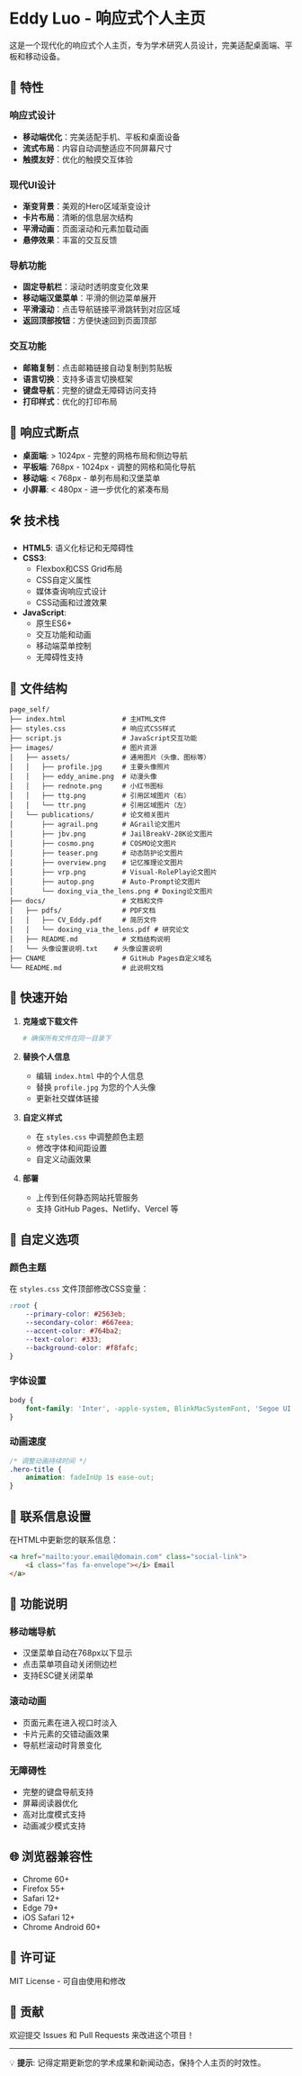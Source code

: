 # Eddy Luo - 响应式个人主页

这是一个现代化的响应式个人主页，专为学术研究人员设计，完美适配桌面端、平板和移动设备。

## 🌟 特性

### 响应式设计
- **移动端优化**：完美适配手机、平板和桌面设备
- **流式布局**：内容自动调整适应不同屏幕尺寸
- **触摸友好**：优化的触摸交互体验

### 现代UI设计
- **渐变背景**：美观的Hero区域渐变设计
- **卡片布局**：清晰的信息层次结构
- **平滑动画**：页面滚动和元素加载动画
- **悬停效果**：丰富的交互反馈

### 导航功能
- **固定导航栏**：滚动时透明度变化效果
- **移动端汉堡菜单**：平滑的侧边菜单展开
- **平滑滚动**：点击导航链接平滑跳转到对应区域
- **返回顶部按钮**：方便快速回到页面顶部

### 交互功能
- **邮箱复制**：点击邮箱链接自动复制到剪贴板
- **语言切换**：支持多语言切换框架
- **键盘导航**：完整的键盘无障碍访问支持
- **打印样式**：优化的打印布局

## 📱 响应式断点

- **桌面端**: > 1024px - 完整的网格布局和侧边导航
- **平板端**: 768px - 1024px - 调整的网格和简化导航
- **移动端**: < 768px - 单列布局和汉堡菜单
- **小屏幕**: < 480px - 进一步优化的紧凑布局

## 🛠️ 技术栈

- **HTML5**: 语义化标记和无障碍性
- **CSS3**: 
  - Flexbox和CSS Grid布局
  - CSS自定义属性
  - 媒体查询响应式设计
  - CSS动画和过渡效果
- **JavaScript**: 
  - 原生ES6+
  - 交互功能和动画
  - 移动端菜单控制
  - 无障碍性支持

## 📁 文件结构

```
page_self/
├── index.html              # 主HTML文件
├── styles.css              # 响应式CSS样式  
├── script.js               # JavaScript交互功能
├── images/                 # 图片资源
│   ├── assets/             # 通用图片（头像、图标等）
│   │   ├── profile.jpg     # 主要头像照片
│   │   ├── eddy_anime.png  # 动漫头像
│   │   ├── rednote.png     # 小红书图标
│   │   ├── ttg.png         # 引用区域图片（右）
│   │   └── ttr.png         # 引用区域图片（左）
│   └── publications/       # 论文相关图片
│       ├── agrail.png      # AGrail论文图片
│       ├── jbv.png         # JailBreakV-28K论文图片
│       ├── cosmo.png       # COSMO论文图片
│       ├── teaser.png      # 动态防护论文图片
│       ├── overview.png    # 记忆推理论文图片
│       ├── vrp.png         # Visual-RolePlay论文图片
│       ├── autop.png       # Auto-Prompt论文图片
│       └── doxing_via_the_lens.png # Doxing论文图片
├── docs/                   # 文档和文件
│   ├── pdfs/               # PDF文档
│   │   ├── CV_Eddy.pdf     # 简历文件
│   │   └── doxing_via_the_lens.pdf # 研究论文
│   ├── README.md           # 文档结构说明
│   └── 头像设置说明.txt    # 头像设置说明
├── CNAME                   # GitHub Pages自定义域名
└── README.md               # 此说明文档
```

## 🚀 快速开始

1. **克隆或下载文件**
   ```bash
   # 确保所有文件在同一目录下
   ```

2. **替换个人信息**
   - 编辑 `index.html` 中的个人信息
   - 替换 `profile.jpg` 为您的个人头像
   - 更新社交媒体链接

3. **自定义样式**
   - 在 `styles.css` 中调整颜色主题
   - 修改字体和间距设置
   - 自定义动画效果

4. **部署**
   - 上传到任何静态网站托管服务
   - 支持 GitHub Pages、Netlify、Vercel 等

## 🎨 自定义选项

### 颜色主题
在 `styles.css` 文件顶部修改CSS变量：
```css
:root {
    --primary-color: #2563eb;
    --secondary-color: #667eea;
    --accent-color: #764ba2;
    --text-color: #333;
    --background-color: #f8fafc;
}
```

### 字体设置
```css
body {
    font-family: 'Inter', -apple-system, BlinkMacSystemFont, 'Segoe UI', Roboto, sans-serif;
}
```

### 动画速度
```css
/* 调整动画持续时间 */
.hero-title {
    animation: fadeInUp 1s ease-out;
}
```

## 📧 联系信息设置

在HTML中更新您的联系信息：
```html
<a href="mailto:your.email@domain.com" class="social-link">
    <i class="fas fa-envelope"></i> Email
</a>
```

## 🔧 功能说明

### 移动端导航
- 汉堡菜单自动在768px以下显示
- 点击菜单项自动关闭侧边栏
- 支持ESC键关闭菜单

### 滚动动画
- 页面元素在进入视口时淡入
- 卡片元素的交错动画效果
- 导航栏滚动时背景变化

### 无障碍性
- 完整的键盘导航支持
- 屏幕阅读器优化
- 高对比度模式支持
- 动画减少模式支持

## 🌐 浏览器兼容性

- Chrome 60+
- Firefox 55+
- Safari 12+
- Edge 79+
- iOS Safari 12+
- Chrome Android 60+

## 📄 许可证

MIT License - 可自由使用和修改

## 🤝 贡献

欢迎提交 Issues 和 Pull Requests 来改进这个项目！

---

💡 **提示**: 记得定期更新您的学术成果和新闻动态，保持个人主页的时效性。 
